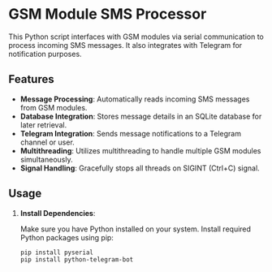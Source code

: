 # GSM Module SMS Processor

This Python script interfaces with GSM modules via serial communication to process incoming SMS messages. It also integrates with Telegram for notification purposes.

## Features

- **Message Processing**: Automatically reads incoming SMS messages from GSM modules.
- **Database Integration**: Stores message details in an SQLite database for later retrieval.
- **Telegram Integration**: Sends message notifications to a Telegram channel or user.
- **Multithreading**: Utilizes multithreading to handle multiple GSM modules simultaneously.
- **Signal Handling**: Gracefully stops all threads on SIGINT (Ctrl+C) signal.

## Usage

1. **Install Dependencies**:

   Make sure you have Python installed on your system. Install required Python packages using pip:

   ```bash
   pip install pyserial
   pip install python-telegram-bot
